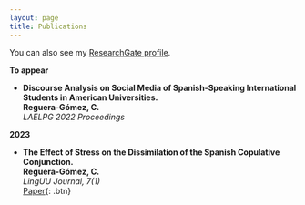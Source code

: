 ```yaml
---
layout: page
title: Publications
---
```


You can also see my <a href="https://www.researchgate.net/profile/Cristina-Reguera-Gomez-2" target="_blank">ResearchGate profile</a>.
<br />

**To appear**

- **Discourse Analysis on Social Media of Spanish-Speaking International Students in American Universities.**  
    **Reguera-Gómez, C.**  
    *LAELPG 2022 Proceedings*  

**2023**

- **The Effect of Stress on the Dissimilation of the Spanish Copulative Conjunction.**  
    **Reguera-Gómez, C.**  
    *LingUU Journal, 7(1)*  
    [Paper](https://linguujournal.nl/download/the-effect-of-stress-on-the-dissimilation-of-the-spanish-copulative-conjunction/){: .btn}

<!-- 
**Non-refereed project reports:**

- **Desh Raj**. *Semi-implicit variational inference for unsupervised acoustic unit discovery*.
    [PDF](/static/report/aud.pdf){: .btn}
- Tara Abrishami, **Desh Raj**, Noah Scribner, Vasileios Papaioannou. *Inference on Ohio redistricting maps from
Congressional 2016 elections*.
    [PDF](/static/report/ohio.pdf){: .btn}
- **Desh Raj**. *Estimating bounds for bit-truncated word embeddings*.
    [PDF](/static/report/bounds.pdf){: .btn}
- Venkat Arun, **Desh Raj**, Mrinal Tak, Sumeet Ranka. *Fine-grained readability estimation using language modeling*.
    [PDF](/static/report/readability.pdf){: .btn}
- **Desh Raj**, Kanhaiya Rathi. *A survey of probabilistic databases*. 
    [PDF](/static/report/dbms-survery.pdf){: .btn}
- **Desh Raj**, Abhilasha Sancheti, Mrinal Tak, Kunaal Jain. *Monitoring production line performance to reduce manufacturing failures*.
    [PDF](/static/report/bosch.pdf){: .btn}
- **Desh Raj**, Sumeet Ranka, Siddharth Kumar, Akashdeep Goswami, Samyak Kumbhalwar. *Spatial transformer networks*.
    [PDF](/static/report/stn.pdf){: .btn}

<br />  -->

